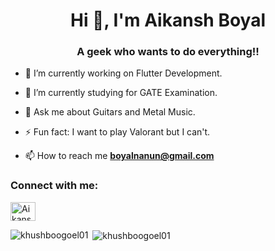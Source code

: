 
<h1 align="center">Hi 👋, I'm Aikansh Boyal</h1>
<h3 align="center">A geek who wants to do everything!!</h3>

- 🔭 I’m currently working on Flutter Development.
- 🌱 I’m currently studying for GATE Examination.
- 💬 Ask me about Guitars and Metal Music. 
- ⚡ Fun fact: I want to play Valorant but I can't.


- 📫 How to reach me **boyalnanun@gmail.com**

<h3 align="left">Connect with me:</h3>
<p align="left">
<a href="https://www.linkedin.com/in/aikansh-boyal-01811b200/" target="blank"><img align="center" src="https://cdn.jsdelivr.net/npm/simple-icons@3.0.1/icons/linkedin.svg" alt="Aikansh Boyal" height="30" width="40" /></a>
</p>

<p><img align="left" src="https://github-readme-stats.vercel.app/api/top-langs?username=khushboogoel01&show_icons=true&locale=en&layout=compact" alt="khushboogoel01" /></p>

<p>&nbsp;<img align="center" src="https://github-readme-stats.vercel.app/api?username=khushboogoel01&show_icons=true&locale=en" alt="khushboogoel01" /></p>

